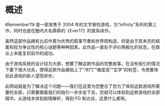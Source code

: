 # 概述

《Remember11》 是一部发售于 2004 年的文字冒险游戏，为“infinity”系列的第三作，同时也是在圈内大名鼎鼎的《Ever17》的直系续作。

虽然这部作品拥有比前作更为优秀的叙事节奏和世界观构造，但是由于其未完的结尾和较为争议性的核心谜题等种种因素，此作品一直处于评价两极化的状态，在商业上未能复刻前作的成功。

由于游戏系统的设计较为大胆，想要了解这款作品的完整故事，在没有指引的情况下要下很大功夫，使得这款作品被贴上了“冷门”“难度高”“玄学”的标签，令想要体验此游戏的新人望而却步。

此网站就是为了解决这个问题——我们在这里为您整合了您为了体验这款游戏所需要的全部，只需要跟着我们的指引一步步走下去，您就可以体验到这款游戏的全部精华。从游戏本体到剧情解析，再到 FD 和访谈，这里什么都有。
